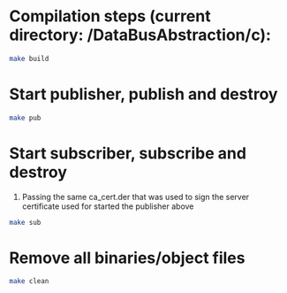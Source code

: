# Compilation steps (current directory: <repo>/DataBusAbstraction/c):

```sh
make build
```

# Start publisher, publish and destroy

```sh
make pub
```

# Start subscriber, subscribe and destroy

1. Passing the same ca_cert.der that was used to sign the server certificate used for
   started the publisher above

```sh
make sub
```

# Remove all binaries/object files

```sh
make clean
```

